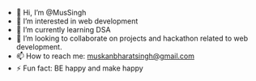 - 👋 Hi, I’m @MusSingh
- 👀 I’m interested in web development
- 🌱 I’m currently learning DSA 
- 💞️ I’m looking to collaborate on projects and hackathon related to web development.
- 📫 How to reach me: muskanbharatsingh@gmail.com
- ⚡ Fun fact: BE happy and make happy

<!---
MusSingh/MusSingh is a ✨ special ✨ repository because its `README.md` (this file) appears on your GitHub profile.
You can click the Preview link to take a look at your changes.
--->
